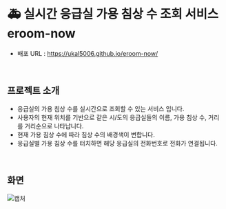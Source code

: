 # 🚑 실시간 응급실 가용 침상 수 조회 서비스 eroom-now

- 배포 URL : https://ukal5006.github.io/eroom-now/

<br>

## 프로젝트 소개

- 응급실의 가용 침상 수를 실시간으로 조회할 수 있는 서비스 입니다.
- 사용자의 현재 위치를 기반으로 같은 시/도의 응급실들의 이름, 가용 침상 수, 거리를 거리순으로 나타납니다.
- 현재 가용 침상 수에 따라 침상 수의 배경색이 변합니다.
- 응급실별 가용 침상 수를 터치하면 해당 응급실의 전화번호로 전화가 연결됩니다.

<br>

## 화면

![캡처](https://github.com/ukal5006/eroom-now/assets/119646329/793e387b-fc4f-4def-9d6e-91f0f971d3f3)
